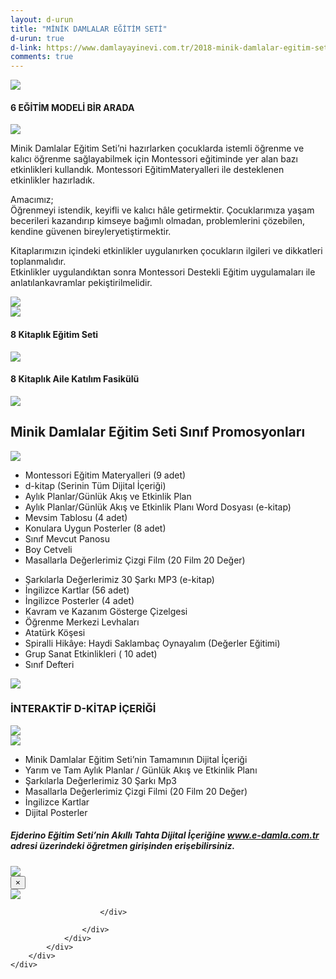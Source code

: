 ```yaml
---
layout: d-urun
title: "MİNİK DAMLALAR EĞİTİM SETİ"
d-urun: true
d-link: https://www.damlayayinevi.com.tr/2018-minik-damlalar-egitim-seti-montessori-destekli
comments: true
---
```

<section>
    <div class="container">
        <div class="row">
            <div class="col-12 text-center my-auto">
                <img src="{{ site.baseurl }}/assets/images/egitim-setleri/minik-damla/1.jpg">
            </div>
            <div class="col text-center mt-4">
                <h4><strong>6 EĞİTİM MODELİ BİR ARADA</strong><br></h4>
            </div>
        </div>
        <div class="row">
            <div class="col-12 col-md-6 text-center my-auto">
                <img src="{{ site.baseurl }}/assets/images/egitim-setleri/minik-damla/2.jpg">
            </div>
            <div class="col text-center my-auto">
                <p>Minik Damlalar Eğitim Seti’ni hazırlarken çocuklarda istemli öğrenme ve kalıcı öğrenme sağlayabilmek
                    için Montessori eğitiminde yer alan bazı etkinlikleri kullandık. Montessori EğitimMateryalleri ile
                    desteklenen etkinlikler hazırladık.<br></p>
                <p>Amacımız;<br>Öğrenmeyi istendik, keyifli ve kalıcı hâle getirmektir. Çocuklarımıza yaşam becerileri
                    kazandırıp kimseye bağımlı olmadan, problemlerini çözebilen, kendine güvenen
                    bireyleryetiştirmektir.<br></p>
            </div>
        </div>
        <div class="row">
            <div class="col text-center my-auto">
                <p>Kitaplarımızın içindeki etkinlikler uygulanırken çocukların ilgileri ve dikkatleri
                    toplanmalıdır.<br>Etkinlikler uygulandıktan sonra Montessori Destekli Eğitim uygulamaları ile
                    anlatılankavramlar pekiştirilmelidir.<br></p>
            </div>
            <div class="col-12 col-md-6 text-center my-auto">
                <img src="{{ site.baseurl }}/assets/images/egitim-setleri/minik-damla/3.jpg">
            </div>
        </div>
        <div class="row">
            <div class="col-12 text-center my-auto mt-4">
                <img src="{{ site.baseurl }}/assets/images/egitim-setleri/minik-damla/4.jpg">
            </div>
            <div class="col text-center mt-4">
                <h4><strong>8 Kitaplık Eğitim Seti</strong><br></h4>
            </div>
        </div>
        <div class="row">
            <div class="col-12 text-center my-auto mt-4">
                <img src="{{ site.baseurl }}/assets/images/egitim-setleri/minik-damla/5.jpg">
            </div>
            <div class="col text-center mt-4">
                <h4><strong>8 Kitaplık&nbsp;Aile Katılım Fasikülü</strong><br></h4>
            </div>
        </div>
        <div class="row">
            <div class="col-12 text-center my-auto mt-4">
                <img src="{{ site.baseurl }}/assets/images/egitim-setleri/minik-damla/6.jpg">
            </div>
        </div>
        <div class="row">
            <div class="col-md-12 text-center mt-4">
                <h1>Minik Damlalar Eğitim Seti Sınıf Promosyonları<br></h1>
            </div>
            <div class="col-12 col-md-6 text-center my-auto">
                <img src="{{ site.baseurl }}/assets/images/egitim-setleri/minik-damla/7.jpg">
            </div>
            <div class="col my-auto">
                <ul>
                    <li>Montessori Eğitim Materyalleri (9 adet)<br></li>
                    <li>d-kitap (Serinin Tüm Dijital İçeriği)<br></li>
                    <li>Aylık Planlar/Günlük Akış ve Etkinlik Plan<br></li>
                    <li>Aylık Planlar/Günlük Akış ve Etkinlik Planı Word Dosyası (e-kitap)<br></li>
                    <li>Mevsim Tablosu (4 adet)<br></li>
                    <li>Konulara Uygun Posterler (8 adet)<br></li>
                    <li>Sınıf Mevcut Panosu<br></li>
                    <li>Boy Cetveli<br></li>
                    <li>Masallarla Değerlerimiz Çizgi Film (20 Film 20 Değer)<br></li>
                </ul>
            </div>
        </div>
        <div class="row">
            <div class="col-md-6 col-xl-6">
                <ul>
                    <li>Şarkılarla Değerlerimiz 30 Şarkı MP3 (e-kitap)<br></li>
                    <li>İngilizce Kartlar (56 adet)<br></li>
                    <li>İngilizce Posterler (4 adet)<br></li>
                    <li>Kavram ve Kazanım Gösterge Çizelgesi<br></li>
                    <li>Öğrenme Merkezi Levhaları<br></li>
                    <li>Atatürk Köşesi<br></li>
                    <li>Spiralli Hikâye: Haydi Saklambaç Oynayalım (Değerler Eğitimi)<br></li>
                    <li>Grup Sanat Etkinlikleri ( 10 adet)<br></li>
                    <li>Sınıf Defteri<br></li>
                </ul>
            </div>
            <div class="col-md-6 col-xl-6 text-center my-auto">
                <img src="{{ site.baseurl }}/assets/images/egitim-setleri/minik-damla/8.jpg">
            </div>
        </div>
        <div class="row">
            <div class="col-12">
                <h3 class="text-center"><strong>İNTERAKTİF D-KİTAP İÇERİĞİ</strong><br></h3>
            </div>
            <div class="col-md-6 col-xl-6 text-center my-auto">
                <img src="{{ site.baseurl }}/assets/images/egitim-setleri/minik-damla/9.jpg">
            </div>
            <div class="col-md-6 col-xl-6 text-center my-auto">
                <img src="{{ site.baseurl }}/assets/images/egitim-setleri/minik-damla/10.jpg">
            </div>
            <div class="col-md-12 col-xl-6 offset-xl-3">
                <ul>
                    <li>Minik Damlalar Eğitim Seti’nin Tamamının Dijital İçeriği<br></li>
                    <li>Yarım ve Tam Aylık Planlar / Günlük Akış ve Etkinlik Planı<br></li>
                    <li>Şarkılarla Değerlerimiz 30 Şarkı Mp3<br></li>
                    <li>Masallarla Değerlerimiz Çizgi Filmi (20 Film 20 Değer)<br></li>
                    <li>İngilizce Kartlar<br></li>
                    <li>Dijital Posterler<br></li>
                </ul>
            </div>
        </div>
        <div class="row">
            <div class="col-12 mt-4">
                <h5 class="text-center">Ejderino Eğitim Seti’nin Akıllı Tahta Dijital İçeriğine <a
                        href="https://e-damla.com.tr/">www.e-damla.com.tr</a> adresi üzerindeki öğretmen girişinden
                    erişebilirsiniz.<br></h5>
            </div>
            <div class="col-md-12 col-xl-12 text-center my-auto">
                <img class="img-fluid" data-toggle="modal" data-target="#11"
                    src="{{ site.baseurl }}/assets/images/egitim-setleri/minik-damla/11.jpg">
            </div>
            <div class="modal fade" id="11" tabindex="-1" role="dialog" aria-labelledby="exampleModalLabel"
                aria-hidden="true">
                <div class="modal-dialog" role="document">
                    <div class="modal-content">
                        <div class="modal-header">
                            <button type="button" class="close" data-dismiss="modal" aria-label="Close">
                                <span aria-hidden="true">&times;</span>
                            </button>
                        </div>
                        <div class="modal-body">
                            <div class="container">
                                <div class="row">
                                    <div class="col-12 text-center">
                                        <img class="img-fluid" src="{{ site.baseurl }}/assets/images/egitim-setleri/minik-damla/11.jpg">
                                    </div>
                                </div>
                            </div>

                        </div>

                    </div>
                </div>
            </div>
        </div>
    </div>
</section>